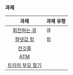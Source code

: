 ### 과제
|과제|과제 유형|
|:--:|:-------|
|[회전하는 큐](https://www.acmicpc.net/problem/1021)|큐|
|[절댓값 힙](https://www.acmicpc.net/problem/11286)|힙|
|[전깃줄](https://www.acmicpc.net/problem/2565)||
|[ATM](https://www.acmicpc.net/problem/11399)||
|[트리의 부모 찾기](https://www.acmicpc.net/problem/11725)||
